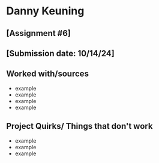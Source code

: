 # Danny Keuning
## [Assignment #6]
## [Submission date: 10/14/24]
## Worked with/sources 
* example
* example
* example
* example
## Project Quirks/ Things that don't work
* example
* example
* example
